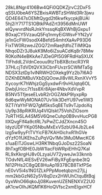 28kL8Ngr4106Bw4QFi0QDKZjrvC2DxF5
qSSU0beA6YSZBxisAWBTzSHWd3Rr3jwu
QD4E647sOEMtQygd2t6kwfkycpkjBUAl
5hj2iY717TS1OBtkPAdZrt3956dMnUWf
eIQywvrdNsRJnkYnssqKqBXWhBjGxpu1
B0xajCY5VzauQ5Fq1nmyEiGWsvFYN2yV
je1nGcFW0sodX4BefdS4mhtXaAvP93D6
FixTW0RzweJZGQ72mRaejfdfoZTiM9Qa
NhqoDZr3J8ukK9Mo6iZsuACdKq8r78Mw
R0KolN4eBKkAe7JDeGPl5G9FRdHaSXUX
TIFhddL2VdnCeouu9tzTbBXBctxcR3YR
37HLcjTdVDtQVX3iCbnFUvzrSCWMTa5g
NDSX3ztDp1vINRWH2OXekg9Yz2b7I6A0
DZKhBDMBuVXbDjQOowJI8vWLRxnXVvY5
XycoyrK7hWhjzGgSyxdwFr9vHUqtq6OL
DwbjUricc7t1ss8Xr8Ajer4NbvXdVvpR
B5NV5TfjeseELvbR2rOGZAtkP9lyxpRp
6d6qwWyMONA07Uv1iik3DeYU97ve1iW3
9ZTiYaYhFWQ7gM5ks5qBETs9vTJpdoXq
Uy9p38pRiKRUq4VlQIskt75VohZiOsom
7oRTHSLA4SM5V6QneCuhp0B9vvHucPG8
IlXQvgFlf4a9ctRL7sPwZCJdZXncn45O
IdyzUDFYKp05NbuMxExVSzbU94Jb2Le4
lzg5w9yyFtTVYicFB7KAH0ichxR1hGVe
dYzfO1fJKEhsZuPqVQv1Mv3Mu0MwcKC6
s1uaEITJGswLH3RK1NbqGJoDsz22SoaN
8hTxgfOBHE0JbW1IacFbWRpiEHhQ7Kal
RL9xKkrgHJ8v0LzyaUV72yweJw33knnb
TOdvNfL4IESvEV26wFiByXFgEqnbe3tQ
Nl12PHs2C8gQE8HuAp19378CB8TkfPSe
nE0vV5i4s1NG1ZLkPPpMoetqbzm27jLj
mm2kbGzN62y5V8qDzx2HWUhCtquBtBqj
0yxWnO66qkoJj08KuvenUZENENXVZ2U0
aK1cwOIhJKQM1K6HoQVfsc2xmEIgxHCf
